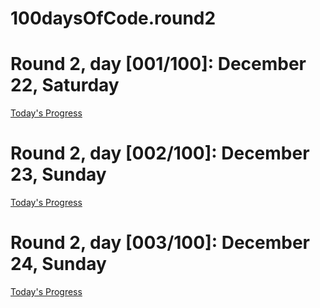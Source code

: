 # 100daysOfCode.round2

# Round 2, day [001/100]: December 22, Saturday
[Today's Progress](https://frontendpadawan.wordpress.com/2018/12/22/round-2-day-001-100/)

# Round 2, day [002/100]: December 23, Sunday
[Today's Progress](https://frontendpadawan.wordpress.com/2018/12/22/round-2-day-002-100/)

# Round 2, day [003/100]: December 24, Sunday
[Today's Progress](https://frontendpadawan.wordpress.com/2018/12/22/round-2-day-003-100/)